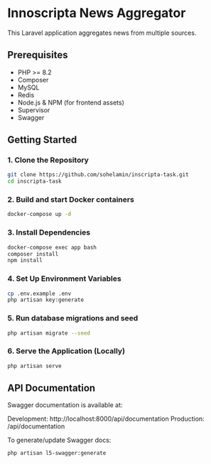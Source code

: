 # Innoscripta News Aggregator

This Laravel application aggregates news from multiple sources.

## Prerequisites

- PHP >= 8.2
- Composer
- MySQL
- Redis
- Node.js & NPM (for frontend assets)
- Supervisor
- Swagger

## Getting Started

### 1. Clone the Repository

```bash
git clone https://github.com/sohelamin/inscripta-task.git
cd inscripta-task
```

### 2. Build and start Docker containers

```bash
docker-compose up -d
```

### 3. Install Dependencies

```bash
docker-compose exec app bash
composer install
npm install
```

### 4. Set Up Environment Variables

```bash
cp .env.example .env
php artisan key:generate
```

### 5. Run database migrations and seed

```bash
php artisan migrate --seed
```

### 6. Serve the Application (Locally)

```bash
php artisan serve
```

## API Documentation

Swagger documentation is available at:

Development: http://localhost:8000/api/documentation
Production: <your-production-url>/api/documentation

To generate/update Swagger docs:
```bash
php artisan l5-swagger:generate
```
